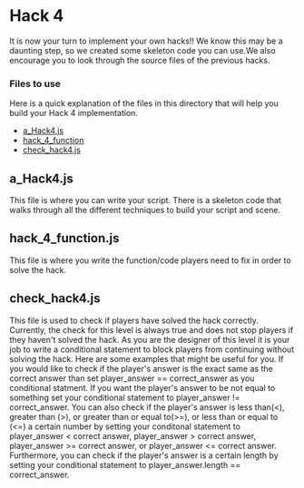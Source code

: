 # Hack 4
It is now your turn to implement your own hacks!! We know this may be a daunting step, so we created some skeleton code you can use.We also encourage you to look through the source files of the previous hacks.

### Files to use

Here is a quick explanation of the files in this directory that will help you build your Hack 4 implementation.

- [a_Hack4.js](#a_Hack4.js)
- [hack_4_function](#hack_4_function)
- [check_hack4.js](#check_hack4.js)



## a_Hack4.js
This file is where you can write your script. There is a skeleton code that walks through all the different techniques to build your script and scene.

## hack_4_function.js
This file is where you write the function/code  players need to fix in order to solve the hack.
## check_hack4.js
This file is used to check if players have solved the hack correctly. Currently, the check for this level is always true and does not stop players if they haven't solved the 
hack. As you are the designer of this level it is your job to write a conditional statement to block players from continuing 
without solving the hack. Here are some examples that might be useful for you. If you would like to check if the player's answer is the exact same as the correct answer than set player_answer == correct_answer as you conditional statment. If you want the player's 
answer to be not equal to something set your conditional statement to player_answer != correct_answer. You can also check if the player's answer is less than(<), greater than (>), or greater than or equal to(>=), or less than or equal to (<=) a certain number by setting your conditonal statement to player_answer < correct answer, player_answer > correct answer, player_answer >= correct answer, or player_answer <= correct answer. Furthermore, you can check if the player's answer is a certain length by setting your conditional statement to  player_answer.length == correct_answer.





